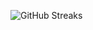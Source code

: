![GitHub Streaks](https://github-streaks-mqc9.onrender.com/streak/happilli/image?theme=midnight&cache_bust=1743331725&lang=ja)

